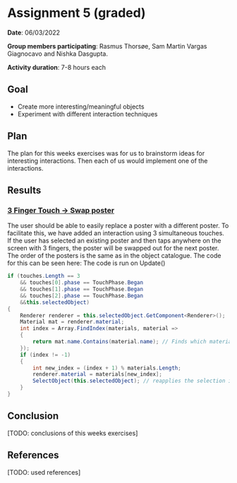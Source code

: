 # Assignment 5 (graded)

**Date**: 06/03/2022

**Group members participating**: Rasmus Thorsøe, Sam Martin Vargas Giagnocavo and Nishka Dasgupta.

**Activity duration**: 7-8 hours each

## Goal
- Create more interesting/meaningful objects
- Experiment with different interaction techniques

## Plan
The plan for this weeks exercises was for us to brainstorm ideas for interesting interactions. Then each of us would implement one of the interactions. 

## Results


### <ins>3 Finger Touch -> Swap poster</ins>
The user should be able to easily replace a poster with a different poster. To facilitate this, we have added an interaction using 3 simultaneous touches. If the user has selected an existing poster and then taps anywhere on the screen with 3 fingers, the poster will be swapped out for the next poster. The order of the posters is the same as in the object catalogue. The code for this can be seen here: The code is run on Update()

```c#
if (touches.Length == 3 
    && touches[0].phase == TouchPhase.Began 
    && touches[1].phase == TouchPhase.Began
    && touches[2].phase == TouchPhase.Began
    &&this.selectedObject)
{
    Renderer renderer = this.selectedObject.GetComponent<Renderer>();
    Material mat = renderer.material;
    int index = Array.FindIndex(materials, material =>
    {
        return mat.name.Contains(material.name); // Finds which material (index) the currently selected object has. 
    });
    if (index != -1)
    {
        int new_index = (index + 1) % materials.Length;
        renderer.material = materials[new_index];
        SelectObject(this.selectedObject); // reapplies the selection indicator
    }
}
```

## Conclusion
[TODO: conclusions of this weeks exercises]

## References
[TODO: used references]
